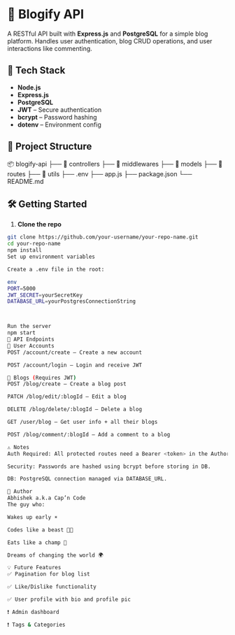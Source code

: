 # 📝 Blogify API

A RESTful API built with **Express.js** and **PostgreSQL** for a simple blog platform. Handles user authentication, blog CRUD operations, and user interactions like commenting.

## 🚀 Tech Stack

- **Node.js**
- **Express.js**
- **PostgreSQL**
- **JWT** – Secure authentication
- **bcrypt** – Password hashing
- **dotenv** – Environment config

## 📁 Project Structure

📦 blogify-api ├── 📂 controllers ├── 📂 middlewares ├── 📂 models ├── 📂 routes ├── 📂 utils ├── .env ├── app.js ├── package.json └── README.md

## 🛠️ Getting Started

1. **Clone the repo**

```bash
git clone https://github.com/your-username/your-repo-name.git
cd your-repo-name
npm install
Set up environment variables

Create a .env file in the root:

env
PORT=5000
JWT_SECRET=yourSecretKey
DATABASE_URL=yourPostgresConnectionString



Run the server
npm start
🔐 API Endpoints
🔸 User Accounts
POST /account/create – Create a new account

POST /account/login – Login and receive JWT

🔹 Blogs (Requires JWT)
POST /blog/create – Create a blog post

PATCH /blog/edit/:blogId – Edit a blog

DELETE /blog/delete/:blogId – Delete a blog

GET /user/blog – Get user info + all their blogs

POST /blog/comment/:blogId – Add a comment to a blog

⚠️ Notes
Auth Required: All protected routes need a Bearer <token> in the Authorization header.

Security: Passwords are hashed using bcrypt before storing in DB.

DB: PostgreSQL connection managed via DATABASE_URL.

👤 Author
Abhishek a.k.a Cap’n Code
The guy who:

Wakes up early ☀️

Codes like a beast 👨‍💻

Eats like a champ 🍛

Dreams of changing the world 🌍

💡 Future Features
✅ Pagination for blog list

✅ Like/Dislike functionality

✅ User profile with bio and profile pic

❗ Admin dashboard

❗ Tags & Categories


```
